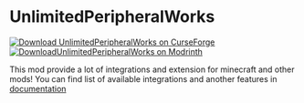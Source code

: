 # UnlimitedPeripheralWorks
[![Download UnlimitedPeripheralWorks on CurseForge](https://img.shields.io/static/v1?label=Download&message=Curseforge&color=E04E14&logoColor=E04E14&logo=CurseForge)][CurseForge]
[![DownloadUnlimitedPeripheralWorks on Modrinth](https://img.shields.io/static/v1?label=Download&color=00AF5C&logoColor=00AF5C&logo=Modrinth&message=Modrinth)][Modrinth]

This mod provide a lot of integrations and extension for minecraft and other mods! You can find list of available integrations and another features in [documentation](https://docs.siredvin.site/UnlimitedPeripheralWorks/)

[curseforge]: https://minecraft.curseforge.com/minecraft/mc-mods/unlimitedperipheralworks "Download UnlimitedPeripheralWorks from CurseForge"
[modrinth]: https://modrinth.com/mod/unlimitedperipheralworks "Download UnlimitedPeripheralWork from Modrinth"

